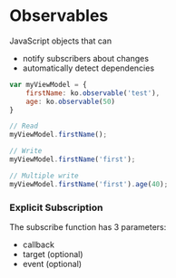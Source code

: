 # Observables

JavaScript objects that can

* notify subscribers about changes
* automatically detect dependencies

```javascript
var myViewModel = {
    firstName: ko.observable('test'),
    age: ko.observable(50)
}

// Read
myViewModel.firstName();

// Write
myViewModel.firstName('first');

// Multiple write
myViewModel.firstName('first').age(40);
```

### Explicit Subscription

The subscribe function has 3 parameters:

* callback
* target (optional)
* event (optional)
